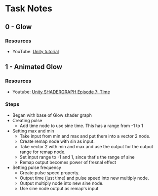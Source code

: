 # Task Notes
## 0 - Glow
### Resources
- YouTube: [Unity tutorial](https://youtu.be/qTYOWRWuBQg)
## 1 - Animated Glow
### Resources
- Youtube: [Unity SHADERGRAPH Episode 7: Time](https://youtu.be/2fg8fdkS4Nw)
### Steps
- Began with base of Glow shader graph
- Creating pulse
  - Add time node to use sine time. This has a range from -1 to 1
- Setting max and min
  - Take input from min and max and put them into a vector 2 node.
  - Create remap node with sin as input.
  - Take vector 2 with min and max and use the output for the output range for remap node.
  - Set input range to -1 and 1, since that's the range of sine
  - Remap output becomes power of fresnal effect
- Setting pulse frequency
  - Create pulse speed property.
  - Output time (just time) and pulse speed into new multiply node.
  - Output multiply node into new sine node.
  - Use sine node output as remap's input